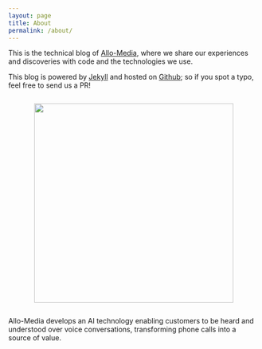 ```yaml
---
layout: page
title: About
permalink: /about/
---
```



This is the technical blog of [Allo-Media], where we share our experiences and discoveries with code and the technologies we use.

This blog is powered by [Jekyll] and hosted on [Github]; so if you spot a typo, feel free to send us a PR!

<div style="text-align:center;margin: 2em 0">
  <img style="width: 400px" src="https://www.allo-media.net/assets/img/vitrine/logo.png">
</div>

Allo-Media develops an AI technology enabling customers to be heard and understood over voice conversations, transforming phone calls into a source of value.

[Allo-Media]: https://www.allo-media.net/
[Github]: https://github.com/allo-media/tech-blog
[Jekyll]: https://jekyllrb.com/
